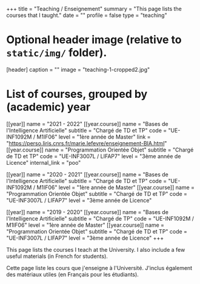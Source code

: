 +++
title = "Teaching / Enseignement"
summary = "This page lists the courses that I taught."
date = ""
profile = false
type = "teaching"

# Optional header image (relative to `static/img/` folder).
[header]
  caption = ""
  image = "teaching-1-cropped2.jpg"

# List of courses, grouped by (academic) year
[[year]]
  name = "2021 - 2022"
  [[year.course]]
    name = "Bases de l'Intelligence Artificielle"
    subtitle = "Chargé de TD et TP"
    code = "UE-INF1092M / M1IF06"
    level = "1ère année de Master"
    link = "https://perso.liris.cnrs.fr/marie.lefevre/enseignement-BIA.html"
  [[year.course]]
    name = "Programmation Orientée Objet"
    subtitle = "Chargé de TD et TP"
    code = "UE-INF3007L / LIFAP7"
    level = "3ème année de Licence"
    internal_link = "poo"

[[year]]
  name = "2020 - 2021"
  [[year.course]]
    name = "Bases de l'Intelligence Artificielle"
    subtitle = "Chargé de TD et TP"
    code = "UE-INF1092M / M1IF06"
    level = "1ère année de Master"
  [[year.course]]
    name = "Programmation Orientée Objet"
    subtitle = "Chargé de TD et TP"
    code = "UE-INF3007L / LIFAP7"
    level = "3ème année de Licence"

[[year]]
  name = "2019 - 2020"
  [[year.course]]
    name = "Bases de l'Intelligence Artificielle"
    subtitle = "Chargé de TP"
    code = "UE-INF1092M / M1IF06"
    level = "1ère année de Master"
  [[year.course]]
    name = "Programmation Orientée Objet"
    subtitle = "Chargé de TD et TP"
    code = "UE-INF3007L / LIFAP7"
    level = "3ème année de Licence"
+++

This page lists the courses I teach at the University. I also include a few
useful materials (in French for students).

Cette page liste les cours que j'enseigne à l'Université. J'inclus également
des matériaux utiles (en Français pour les étudiants).

